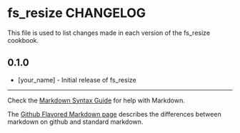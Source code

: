 fs_resize CHANGELOG
==========================

This file is used to list changes made in each version of the fs_resize cookbook.

0.1.0
-----
- [your_name] - Initial release of fs_resize

- - -
Check the [Markdown Syntax Guide](http://daringfireball.net/projects/markdown/syntax) for help with Markdown.

The [Github Flavored Markdown page](http://github.github.com/github-flavored-markdown/) describes the differences between markdown on github and standard markdown.
